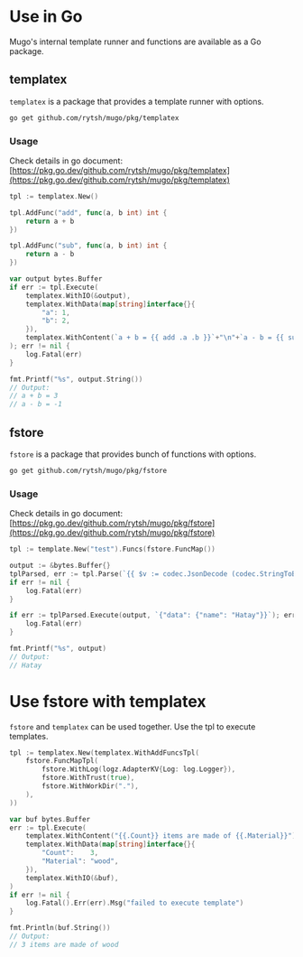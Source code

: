 # Use in Go

Mugo's internal template runner and functions are available as a Go package.

## templatex

`templatex` is a package that provides a template runner with options.

```sh
go get github.com/rytsh/mugo/pkg/templatex
```

### Usage

Check details in go document: [https://pkg.go.dev/github.com/rytsh/mugo/pkg/templatex](https://pkg.go.dev/github.com/rytsh/mugo/pkg/templatex)

```go
tpl := templatex.New()

tpl.AddFunc("add", func(a, b int) int {
    return a + b
})

tpl.AddFunc("sub", func(a, b int) int {
    return a - b
})

var output bytes.Buffer
if err := tpl.Execute(
    templatex.WithIO(&output),
    templatex.WithData(map[string]interface{}{
        "a": 1,
        "b": 2,
    }),
    templatex.WithContent(`a + b = {{ add .a .b }}`+"\n"+`a - b = {{ sub .a .b }}`),
); err != nil {
    log.Fatal(err)
}

fmt.Printf("%s", output.String())
// Output:
// a + b = 3
// a - b = -1
```

## fstore

`fstore` is a package that provides bunch of functions with options.

```sh
go get github.com/rytsh/mugo/pkg/fstore
```

### Usage

Check details in go document: [https://pkg.go.dev/github.com/rytsh/mugo/pkg/fstore](https://pkg.go.dev/github.com/rytsh/mugo/pkg/fstore)

```go
tpl := template.New("test").Funcs(fstore.FuncMap())

output := &bytes.Buffer{}
tplParsed, err := tpl.Parse(`{{ $v := codec.JsonDecode (codec.StringToByte .) }}{{ $v.data.name }}`)
if err != nil {
    log.Fatal(err)
}

if err := tplParsed.Execute(output, `{"data": {"name": "Hatay"}}`); err != nil {
    log.Fatal(err)
}

fmt.Printf("%s", output)
// Output:
// Hatay
```

# Use fstore with templatex

`fstore` and `templatex` can be used together.
Use the tpl to execute templates.

```go
tpl := templatex.New(templatex.WithAddFuncsTpl(
    fstore.FuncMapTpl(
        fstore.WithLog(logz.AdapterKV{Log: log.Logger}),
        fstore.WithTrust(true),
        fstore.WithWorkDir("."),
    ),
))

var buf bytes.Buffer
err := tpl.Execute(
    templatex.WithContent("{{.Count}} items are made of {{.Material}}"),
    templatex.WithData(map[string]interface{}{
        "Count":    3,
        "Material": "wood",
    }),
    templatex.WithIO(&buf),
)
if err != nil {
    log.Fatal().Err(err).Msg("failed to execute template")
}

fmt.Println(buf.String())
// Output:
// 3 items are made of wood
```
